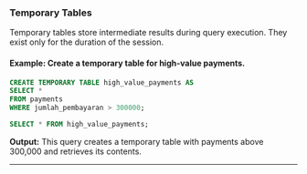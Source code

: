 ###  Temporary Tables
Temporary tables store intermediate results during query execution. They exist only for the duration of the session.

#### Example: Create a temporary table for high-value payments.
```sql
CREATE TEMPORARY TABLE high_value_payments AS
SELECT *
FROM payments
WHERE jumlah_pembayaran > 300000;

SELECT * FROM high_value_payments;
```
**Output:** This query creates a temporary table with payments above 300,000 and retrieves its contents.

---